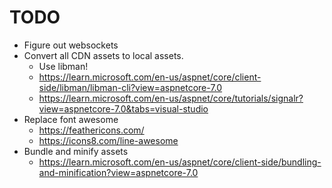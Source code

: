 # TODO

- Figure out websockets
- Convert all CDN assets to local assets.
  - Use libman!
  - https://learn.microsoft.com/en-us/aspnet/core/client-side/libman/libman-cli?view=aspnetcore-7.0
  - https://learn.microsoft.com/en-us/aspnet/core/tutorials/signalr?view=aspnetcore-7.0&tabs=visual-studio
- Replace font awesome
  - https://feathericons.com/
  - https://icons8.com/line-awesome
- Bundle and minify assets
  - https://learn.microsoft.com/en-us/aspnet/core/client-side/bundling-and-minification?view=aspnetcore-7.0
